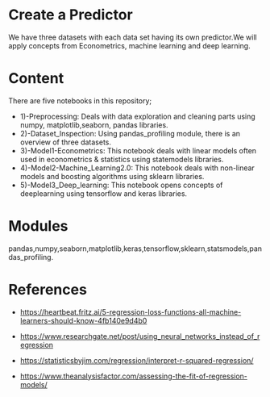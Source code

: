 # Create a Predictor

We have three datasets with each data set having its own predictor.We will apply concepts from Econometrics, machine learning and deep learning.

# Content

There are five notebooks in this repository;

- 1)-Preprocessing: Deals with data exploration and cleaning parts using numpy, matplotlib,seaborn, pandas libraries.
- 2)-Dataset_Inspection: Using pandas_profiling module, there is an overview of three datasets.
- 3)-Model1-Econometrics: This notebook deals with linear models often used in econometrics & statistics using statemodels libraries.
- 4)-Model2-Machine_Learning2.0: This notebook deals with non-linear models and boosting algorithms using sklearn libraries.
- 5)-Model3_Deep_learning: This notebook opens concepts of deeplearning using tensorflow and keras libraries.

# Modules

pandas,numpy,seaborn,matplotlib,keras,tensorflow,sklearn,statsmodels,pandas_profiling.

# References

- https://heartbeat.fritz.ai/5-regression-loss-functions-all-machine-learners-should-know-4fb140e9d4b0

- https://www.researchgate.net/post/using_neural_networks_instead_of_regression

- https://statisticsbyjim.com/regression/interpret-r-squared-regression/

- https://www.theanalysisfactor.com/assessing-the-fit-of-regression-models/

